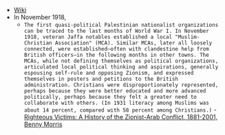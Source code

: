 - [Wiki](https://en.wikipedia.org/wiki/Muslim-Christian_Associations)
- In November 1918, 
	- `The first quasi-political Palestinian nationalist organizations can be traced to the last months of World War I. In November 1918, veteran Jaffa notables established a local "Muslim-Christian Association" (MCA). Similar MCAs, later all loosely connected, were established—often with clandestine help from British officers—in the following months in other towns. The MCAs, while not defining themselves as political organizations, articulated local political thinking and aspirations, generally espousing self-rule and opposing Zionism, and expressed themselves in posters and petitions to the British administration. Christians were disproportionately represented, perhaps because they were better educated and more advanced politically, perhaps because they felt a greater need to collaborate with others. (In 1931 literacy among Muslims was about 14 percent, compared with 58 percent among Christians.)`  - [Righteous Victims: A History of the Zionist-Arab Conflict, 1881-2001, Benny Morris](https://gateway.pinata.cloud/ipfs/bafykbzaced6rtb5d4wthw3wapbnqafd3w7znfmikvzx43dqifs5amzbyzltas?filename=Righteous%20Victims%3A%20A%20History%20of%20the%20Zionist-Arab%20Conflict%2C%20--%20Benny%20Morris%20--%202001%20--%20Vintage%20--%209780679744757%20--%200ffdde5f35058146403a55786f6cfc18%20--%20Anna%E2%80%99s%20Archive.pdf)